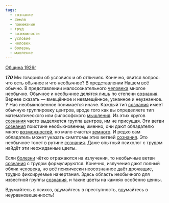 ```yaml
---
tags:
  - сознание
  - Земля
  - понимание
  - труд
  - возможности
  - условие
  - человек
  - болезнь
  - мышление
---
```


[Община 1926г](/agni/1926)

___170___
Мы говорили об условиях и об отличиях. Конечно, явится вопрос: что есть обычное и что необычное? В представлении Нашем всё обычно. В представлении малосознательного [человека](/tag/#человек) многое необычно. Обычное и необычное делятся лишь по степени [сознания](/tag/#сознание). Вернее сказать — вмещённое и невмещённое, узнанное и неузнанное. У Нас необыкновенное понимается иначе. Каждый тип [сознания](/tag/#сознание) имеет обычную группировку центров, вроде того как вы определяете тип математического или философского [мышления](/tag/#мышление). Из этих кругов [сознания](/tag/#сознание) часто выделяется группа центров, им не присущая. Эти ветви [сознания](/tag/#сознание) поистине необыкновенны; именно, они дают обладателю много [возможностей](/tag/#возможности), но мало счастья [земного](/tag/#Земля). И редко сам обладатель может указать симптомы этих ветвей [сознания](/tag/#сознание). Это необычное тонет в рутине [сознания](/tag/#сознание). Даже опытный психолог с трудом найдёт эти неожиданные цветы.   

Если [болезни](/tag/#болезнь) чётко отражаются на излучении, то необычные ветви [сознания](/tag/#сознание) с трудом формулируются. Конечно, излучения дают полный облик [человека](/tag/#человек), но всё психически неосознанное даёт дрожащие, трудно фиксируемые начертания. Здесь область необычного для известной группы [сознания](/tag/#сознание), и такие цветы на камнях особенно ценны.   

Вдумайтесь в психоз, вдумайтесь в преступность, вдумайтесь в неуравновешенность!   

